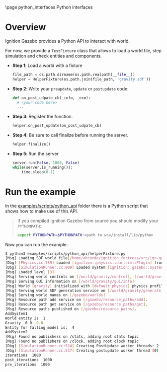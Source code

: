 \page python_interfaces Python interfaces

# Overview

Ignition Gazebo provides a Python API to interact with world.

For now, we provide a `TestFixture` class that allows to load a world file,
step simulation and check entities and components.

 - **Step 1**: Load a world with a fixture

    ```python
    file_path = os.path.dirname(os.path.realpath(__file__))
    helper = HelperFixture(os.path.join(file_path, 'gravity.sdf'))
    ```

 - **Step 2**: Write your `preupdate`, `update` or `postupdate` code:
    ```python
    def on_post_udpate_cb(_info, _ecm):
      # <your code here>
      ...
    ```

 - **Step 3**: Register the function.
    ```python
    helper.on_post_update(on_post_udpate_cb)
    ```


  - **Step 4**: Be sure to call finalize before running the server.
    ```python
    helper.finalize()
    ```

  - **Step 5**: Run the server
    ```python
    server.run(False, 1000, False)
    while(server.is_running()):
        time.sleep(0.1)
    ```

# Run the example

In the
[examples/scripts/python_api](https://github.com/ignitionrobotics/ign-gazebo/blob/ign-gazebo7/examples/scripts/python_api)
folder there is a Python script that shows how to make use of this API.

> If you compiled Ignition Gazebo from source you should modify your `PYTHONPATH`:
>
>  ```bash
>  export PYTHONPATH=$PYTHONPATH:<path to ws>/install/lib/python
>    ```

Now you can run the example:

```bash
$ python3 examples/scripts/python_api/helperFixture.py
[Msg] Loading SDF world file[/home/ahcorde/ignition_fortress/src/ign-gazebo/examples/scripts/python_api/gravity.sdf].
[Dbg] [Physics.cc:789] Loaded [ignition::physics::dartsim::Plugin] from library [/home/ahcorde/ignition_fortress/install/lib/ign-physics-5/engine-plugins/libignition-physics-dartsim-plugin.so]
[Dbg] [SimulationRunner.cc:909] Loaded system [ignition::gazebo::systems::Physics] for entity [1]
[Msg] Loaded level [3]
[Msg] Serving world controls on [/world/gravity/control], [/world/gravity/control/state] and [/world/gravity/playback/control]
[Msg] Serving GUI information on [/world/gravity/gui/info]
[Msg] World [gravity] initialized with [default_physics] physics profile.
[Msg] Serving world SDF generation service on [/world/gravity/generate_world_sdf]
[Msg] Serving world names on [/gazebo/worlds]
[Msg] Resource path add service on [/gazebo/resource_paths/add].
[Msg] Resource path get service on [/gazebo/resource_paths/get].
[Msg] Resource paths published on [/gazebo/resource_paths].
AddSystem1
World entity is  1
Gravity  0 0 -9.8
Entity for falling model is:  4
AddSystem2
[Msg] Found no publishers on /stats, adding root stats topic
[Msg] Found no publishers on /clock, adding root clock topic
[Dbg] [SimulationRunner.cc:524] Creating PostUpdate worker threads: 2
[Dbg] [SimulationRunner.cc:537] Creating postupdate worker thread (0)
iterations  1000
post_iterations  1000
pre_iterations  1000
```
